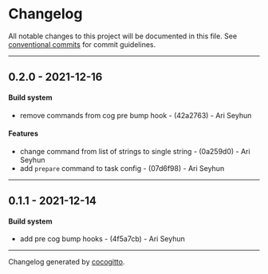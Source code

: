 # Changelog
All notable changes to this project will be documented in this file. See [conventional commits](https://www.conventionalcommits.org/) for commit guidelines.

- - -
## 0.2.0 - 2021-12-16
#### Build system
- remove commands from cog pre bump hook - (42a2763) - Ari Seyhun
#### Features
- change command from list of strings to single string - (0a259d0) - Ari Seyhun
- add `prepare` command to task config - (07d6f98) - Ari Seyhun
- - -

## 0.1.1 - 2021-12-14
#### Build system
- add pre cog bump hooks - (4f5a7cb) - Ari Seyhun
- - -

Changelog generated by [cocogitto](https://github.com/cocogitto/cocogitto).